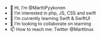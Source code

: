 - 👋 Hi, I’m @MarttiPyykonen
- 👀 I’m interested in php, JS, CSS and swift
- 🌱 I’m currently learning Swift & SwiftUI
- 💞️ I’m looking to collaborate on learning
- 📫 How to reach me: Twitter @Marttinus

<!---
MarttiPyykonen/MarttiPyykonen is a ✨ special ✨ repository because its `README.md` (this file) appears on your GitHub profile.
You can click the Preview link to take a look at your changes.
--->
